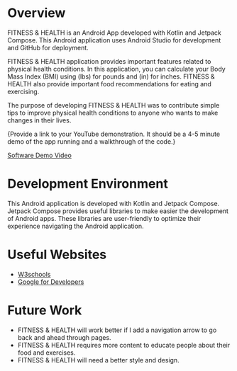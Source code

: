 # Overview

FITNESS & HEALTH is an Android App developed with Kotlin and Jetpack Compose. This Android application uses Android Studio for development and GitHub for deployment.

FITNESS & HEALTH application provides important features related to physical health conditions. In this application, you can calculate your Body Mass Index (BMI) using (lbs) for pounds and (in) for inches.
FITNESS & HEALTH also provide important food recommendations for eating and exercising.

The purpose of developing FITNESS & HEALTH was to contribute simple tips to improve physical health conditions to anyone who wants to make changes in their lives.

{Provide a link to your YouTube demonstration.  It should be a 4-5 minute demo of the app running and a walkthrough of the code.}

[Software Demo Video](http://youtube.link.goes.here)

# Development Environment

This Android application is developed with Kotlin and Jetpack Compose. Jetpack Compose provides useful libraries to make easier the development of Android apps.
These libraries are user-friendly to optimize their experience navigating the Android application.

# Useful Websites

* [W3schools](https://www.w3schools.com/kotlin/index.php)
* [Google for Developers](https://developer.android.com/courses/android-basics-compose/course)

# Future Work

* FITNESS & HEALTH will work better if I add a navigation arrow to go back and ahead through pages.
* FITNESS & HEALTH requires more content to educate people about their food and exercises.
* FITNESS & HEALTH will need a better style and design.